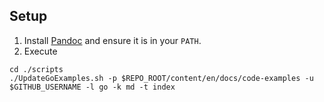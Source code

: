 ## Setup

1. Install [Pandoc](https://pandoc.org/) and ensure it is in your `PATH`.
2. Execute
```
cd ./scripts
./UpdateGoExamples.sh -p $REPO_ROOT/content/en/docs/code-examples -u $GITHUB_USERNAME -l go -k md -t index
```
